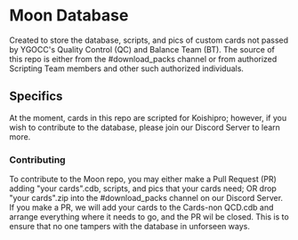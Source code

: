 # Moon Database
Created to store the database, scripts, and pics of custom cards not passed by YGOCC's Quality Control (QC) and Balance Team (BT). The source of this repo is either from the #download_packs channel or from authorized Scripting Team members and other such authorized individuals. 

## Specifics
At the moment, cards in this repo are scripted for Koishipro; however, if you wish to contribute to the database, please join our Discord Server to learn more.

### Contributing
To contribute to the Moon repo, you may either make a Pull Request (PR) adding "your cards".cdb, scripts, and pics that your cards need; OR drop "your cards".zip into the #download_packs channel on our Discord Server.
If you make a PR, we will add your cards to the Cards-non QCD.cdb and arrange everything where it needs to go, and the PR wil be closed. This is to ensure that no one tampers with the database in unforseen ways.
